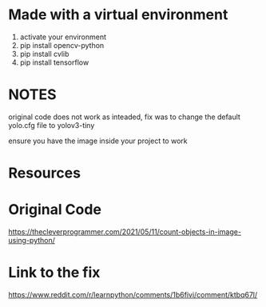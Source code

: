# Made with a virtual environment

1. activate your environment
2. pip install opencv-python
3. pip install cvlib
4. pip install tensorflow

# NOTES
original code does not work as inteaded, fix was to change the default yolo.cfg file to yolov3-tiny

ensure you have the image inside your project to work

# Resources

# Original Code
https://thecleverprogrammer.com/2021/05/11/count-objects-in-image-using-python/

# Link to the fix
https://www.reddit.com/r/learnpython/comments/1b6fivi/comment/ktbq67l/
